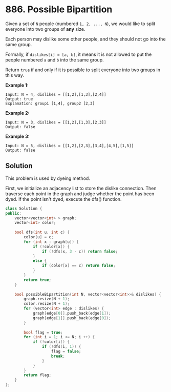 # 886. Possible Bipartition

Given a set of `N` people (numbered `1, 2, ..., N`), we would like to split everyone into two groups of **any** size.

Each person may dislike some other people, and they should not go into the same group. 

Formally, if `dislikes[i] = [a, b]`, it means it is not allowed to put the people numbered `a` and `b` into the same group.

Return `true` if and only if it is possible to split everyone into two groups in this way.

**Example 1:**

```
Input: N = 4, dislikes = [[1,2],[1,3],[2,4]]
Output: true
Explanation: group1 [1,4], group2 [2,3]
```

**Example 2:**

```
Input: N = 3, dislikes = [[1,2],[1,3],[2,3]]
Output: false
```

**Example 3:**

```
Input: N = 5, dislikes = [[1,2],[2,3],[3,4],[4,5],[1,5]]
Output: false
```

## Solution

This problem is used by dyeing method.

First, we initialize an adjacency list to store the dislike connection. Then traverse each point in the graph and judge whether the point has been dyed. If the point isn't dyed, execute the dfs() function.

```C++
class Solution {
public:
    vector<vector<int> > graph;
    vector<int> color;
    
    bool dfs(int u, int c) {
        color[u] = c;
        for (int x : graph[u]) {
            if (!color[x]) {
                if (!dfs(x, 3 - c)) return false;
            }
            else {
                if (color[x] == c) return false;
            }
        }
        return true;
    }
    
    bool possibleBipartition(int N, vector<vector<int>>& dislikes) {
        graph.resize(N + 1);
        color.resize(N + 1);
        for (vector<int> edge : dislikes) {
            graph[edge[0]].push_back(edge[1]);
            graph[edge[1]].push_back(edge[0]);
        }
        
        bool flag = true;
        for (int i = 1; i <= N; i ++) {
            if (!color[i]) {
                if (!dfs(i, 1)) {
                    flag = false;
                    break;
                }
            }
        }
        return flag;
    }
};
```

​     